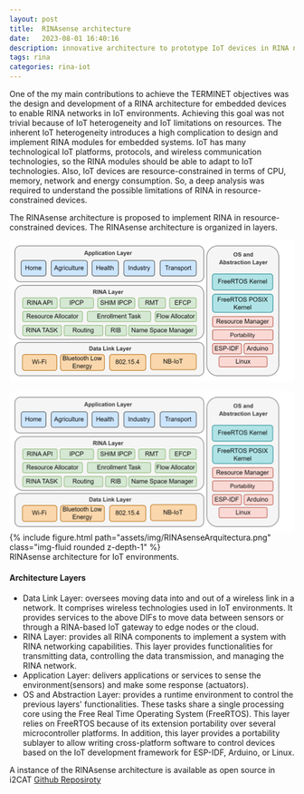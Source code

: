 ```yaml
---
layout: post
title:  RINAsense architecture
date:   2023-08-01 16:40:16
description: innovative architecture to prototype IoT devices in RINA networks
tags: rina
categories: rina-iot
---
```

One of the my main contributions to achieve the TERMINET objectives was the design and development of a RINA architecture for embedded devices to enable RINA networks in IoT environments. Achieving this goal was not trivial because of IoT heterogeneity and IoT limitations on resources. The inherent IoT heterogeneity introduces a high complication to design and implement RINA modules for embedded systems. IoT has many technological IoT platforms, protocols, and wireless communication technologies, so the RINA modules should be able to adapt to IoT technologies. Also, IoT devices are resource-constrained in terms of CPU, memory, network and energy consumption. So, a deep analysis was required to understand the possible limitations of RINA in resource-constrained devices. 

The RINAsense architecture is proposed to implement RINA in resource-constrained devices. The RINAsense architecture is organized in layers.

![RINASense Architecture](../assets/img/RINAsense.png)

<img src="../assets/img/RINAsense2.png"
     alt="Markdown Monster icon"
     style="float: left; margin-right: 10px;" />




<div class="row">
    <div class="col-">
    </div>
    <div class="col-">
        {% include figure.html path="assets/img/RINAsenseArquitectura.png" class="img-fluid rounded z-depth-1" %}
    </div>
    <div class="col-4">
    </div>
</div>
<div class="caption">
    RINAsense architecture for IoT environments.
</div>

#### Architecture Layers
<ul>
    <li>Data Link Layer: oversees moving data into and out of a wireless link in a network. It comprises wireless technologies used in IoT environments. It provides services to the above DIFs to move data between sensors or through a RINA-based IoT gateway to edge nodes or the cloud.</li>
    <li>RINA Layer: provides all RINA components to implement a system with RINA networking capabilities. This layer provides functionalities for transmitting data, controlling the data transmission, and managing the RINA network.</li>
    <li>Application Layer: delivers applications or services to sense the environment(sensors) and make some response (actuators).</li>
    <li>OS and Abstraction Layer: provides a runtime environment to control the previous layers' functionalities. These tasks share a single processing core using the Free Real Time Operating System (FreeRTOS). This layer relies on FreeRTOS because of its extension portability over several microcontroller platforms. In addition, this layer provides a portability sublayer to allow writing cross-platform software to control devices based on the IoT development framework for ESP-IDF, Arduino, or Linux.</li>
</ul>



A instance of the RINAsense architecture is available as open source in i2CAT [Github Reposiroty](https://github.com/Fundacio-i2CAT/rinasense)